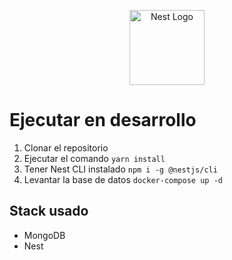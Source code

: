 <p align="center">
  <a href="http://nestjs.com/" target="blank"><img src="https://nestjs.com/img/logo-small.svg" width="120" alt="Nest Logo" /></a>
</p>

# Ejecutar en desarrollo

1. Clonar el repositorio
2. Ejecutar el comando
```yarn install```
3. Tener Nest CLI instalado
```npm i -g @nestjs/cli```
4. Levantar la base de datos
```docker-compose up -d```
## Stack usado
* MongoDB
* Nest